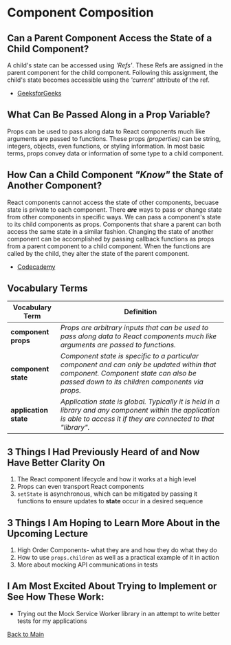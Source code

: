 # Component Composition

## Can a Parent Component Access the State of a Child Component?

A child's state can be accessed using *'Refs'*. These Refs are assigned in the parent component for the child component. Following this assignment, the child's state becomes accessible using the *'current'* attribute of the ref.

- [GeeksforGeeks](https://www.geeksforgeeks.org/how-to-access-childs-state-in-react/)

## What Can Be Passed Along in a Prop Variable?

Props can be used to pass along data to React components much like arguments are passed to functions. These props *(properties)* can be string, integers, objects, even functions, or styling information. In most basic terms, props convey data or information of some type to a child component.

## How Can a Child Component *"Know"* the State of Another Component?

React components cannot access the state of other components, becuase state is private to each component. There ***are*** ways to pass or change state from other components in specific ways. We can pass a component's state to its child components as props. Components that share a parent can both access the same state in a similar fashion. Changing the state of another component can be accomplished by passing callback functions as props from a parent component to a child component. When the functions are called by the child, they alter the state of the parent component.

- [Codecademy](https://discuss.codecademy.com/t/can-a-component-access-the-state-of-another-component/394157)

## Vocabulary Terms

| **Vocabulary Term** | **Definition** |
| --- | --- |
| **component props** | *Props are arbitrary inputs that can be used to pass along data to React components much like arguments are passed to functions.* |
| **component state** | *Component state is specific to a particular component and can only be updated within that component. Component state can also be passed down to its children components via props.* |
| **application state** | *Application state is global. Typically it is held in a library and any component within the application is able to access it if they are connected to that "library".* |

## 3 Things I Had Previously Heard of and Now Have Better Clarity On

1. The React component lifecycle and how it works at a high level
1. Props can even transport React components
1. `setState` is asynchronous, which can be mitigated by passing it functions to ensure updates to **state** occur in a desired sequence

## 3 Things I Am Hoping to Learn More About in the Upcoming Lecture

1. High Order Components- what they are and how they do what they do
1. How to use `props.children` as well as a practical example of it in action
1. More about mocking API communications in tests

## I Am Most Excited About Trying to Implement or See How These Work:

- Trying out the Mock Service Worker library in an attempt to write better tests for my applications

[Back to Main](../README.md)